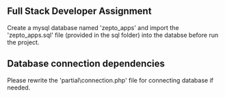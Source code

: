 ## Full Stack Developer Assignment

Create a mysql database named 'zepto_apps' and import the 'zepto_apps.sql' file (provided in the sql folder) into the databse before run the project.

## Database connection dependencies

Please rewrite the 'partial\connection.php' file for connecting database if needed.